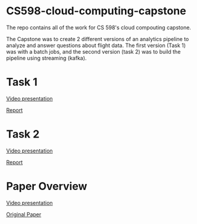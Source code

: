 # CS598-cloud-computing-capstone

The repo contains all of the work for CS 598's cloud compouting capstone.

The Capstone was to create 2 different versions of an analytics pipeline to analyze and answer questions about flight data. 
The first version (Task 1) was with a batch jobs, and the second version (task 2) was to build the pipeline using streaming (kafka). 



# Task 1

[Video presentation](https://mediaspace.illinois.edu/media/t/1_3e7cb3i0)

[Report](https://github.com/rupsis/CS598-cloud-computing-capstone/blob/master/task1/CS598_task_1.pdf)

# Task 2 

[Video presentation](https://mediaspace.illinois.edu/media/t/1_hdb917l1)

[Report](https://github.com/rupsis/CS598-cloud-computing-capstone/blob/master/task2/CS598%20-%20CCC%20-%20Task%202.pdf)

# Paper Overview

[Video presentation](https://mediaspace.illinois.edu/media/t/1_4awlh1h0)

[Original Paper](https://dl.acm.org/doi/10.1145/2723372.2742788)

